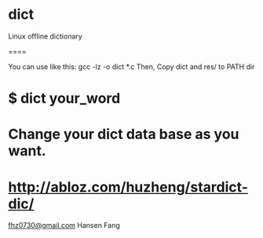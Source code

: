dict
====

Linux offline dictionary

====

You can use like this:
gcc -lz -o dict *.c
Then,
Copy dict and res/ to PATH dir

$ dict your_word
====
Change your dict data base as you want.
====
http://abloz.com/huzheng/stardict-dic/
====
fhz0730@gmail.com
  Hansen Fang
